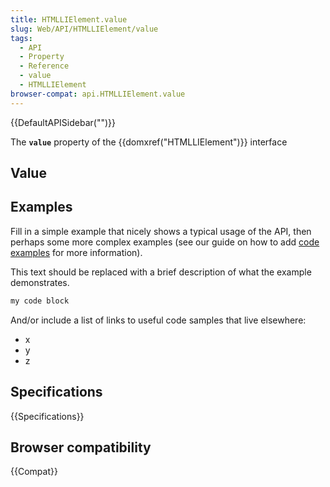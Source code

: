 ```yaml
---
title: HTMLLIElement.value
slug: Web/API/HTMLLIElement/value
tags:
  - API
  - Property
  - Reference
  - value
  - HTMLLIElement
browser-compat: api.HTMLLIElement.value
---
```

{{DefaultAPISidebar("")}}

The **`value`** property of the {{domxref("HTMLLIElement")}} interface 

## Value



## Examples

Fill in a simple example that nicely shows a typical usage of the API, then perhaps some more complex examples (see our guide on how to add [code examples](/en-US/docs/MDN/Contribute/Structures/Code_examples) for more information).

This text should be replaced with a brief description of what the example demonstrates.

```js
my code block
```

And/or include a list of links to useful code samples that live elsewhere:

*   x
*   y
*   z

## Specifications

{{Specifications}}

## Browser compatibility

{{Compat}}


